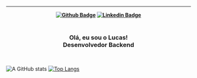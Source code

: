 <h4 align="center">
 

<hr>

[![Github Badge](https://img.shields.io/badge/-Facebook-blue?style=for-the-badge&logo=Facebook&logoColor=white&link=https://github.com/lucascorsi1)]()
[![Linkedin Badge](https://img.shields.io/badge/-Linkedin-blue?style=for-the-badge&logo=Linkedin&logoColor=white&link=https://github.com/lucascorsi1)](https://www.linkedin.com/in/lucas-corsi1)
</h4>

<h3 align="center">
 <br>
Olá, eu sou o Lucas!
<br>
 Desenvolvedor Backend   <br>
</h3>

<br>

![A GitHub stats](https://github-readme-stats.vercel.app/api?username=lucascorsi1&show_icons=true&theme=tokyonight)
[![Top Langs](https://github-readme-stats.vercel.app/api/top-langs/?username=lucascorsi1&layout=compact&theme=tokyonight)](https://github.com/lucascorsi1)
